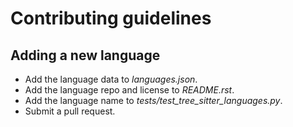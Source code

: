 # Contributing guidelines

## Adding a new language

- Add the language data to _languages.json_.
- Add the language repo and license to _README.rst_.
- Add the language name to _tests/test_tree_sitter_languages.py_.
- Submit a pull request.
